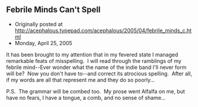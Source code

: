 ## Febrile Minds Can't Spell

 * Originally posted at http://acephalous.typepad.com/acephalous/2005/04/febrile_minds_c.html
 * Monday, April 25, 2005



It has been brought to my attention that in my fevered state I managed remarkable feats of misspelling.  I will read through the ramblings of my febrile mind--Ever wonder what the name of the indie band I'll never form will be?  Now you don't have to--and correct its atrocious spelling.  After all, if my words are all that represent me and they do so poorly... 

P.S.  The grammar will be combed too.  My prose went Alfalfa on me, but have no fears, I have a tongue, a comb, and no sense of shame...

		
